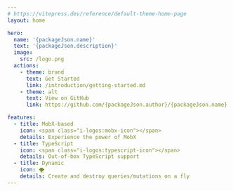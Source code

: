```yaml
---
# https://vitepress.dev/reference/default-theme-home-page
layout: home

hero:
  name: '{packageJson.name}'
  text: '{packageJson.description}'
  image:
    src: /logo.png
  actions:
    - theme: brand
      text: Get Started
      link: /introduction/getting-started.md
    - theme: alt
      text: View on GitHub
      link: https://github.com/{packageJson.author}/{packageJson.name}

features:
  - title: MobX-based
    icon: <span class="i-logos:mobx-icon"></span>
    details: Experience the power of MobX
  - title: TypeScript
    icon: <span class="i-logos:typescript-icon"></span>
    details: Out-of-box TypeScript support
  - title: Dynamic
    icon: 🌪️
    details: Create and destroy queries/mutations on a fly
---
```

